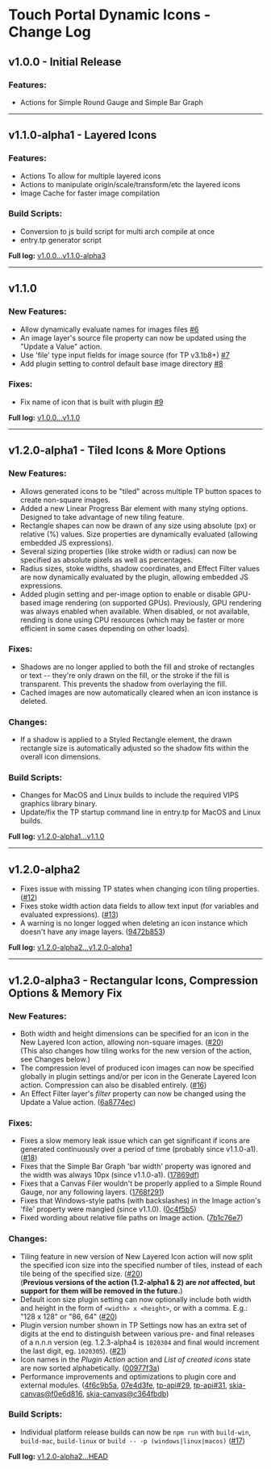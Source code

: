 
# Touch Portal Dynamic Icons - Change Log

## v1.0.0 - Initial Release
### Features:
- Actions for Simple Round Gauge and Simple Bar Graph

---
## v1.1.0-alpha1 - Layered Icons

### Features:
- Actions To allow for multiple layered icons
- Actions to manipulate origin/scale/transform/etc the layered icons
- Image Cache for faster image compilation
### Build Scripts:
- Conversion to js build script for multi arch compile at once
- entry.tp generator script

**Full log:** [v1.0.0...v1.1.0-alpha3](https://github.com/spdermn02/TouchPortal-Dynamic-Icons/compare/v1.0.0...v1.1.0-alpha3)

---
## v1.1.0
### New Features:
- Allow dynamically evaluate names for images files [#6](https://github.com/spdermn02/TouchPortal-Dynamic-Icons/pull/6)
- An image layer's source file property can now be updated using the "Update a Value" action.
- Use 'file' type input fields for image source (for TP v3.1b8+) [#7](https://github.com/spdermn02/TouchPortal-Dynamic-Icons/pull/7)
- Add plugin setting to control default base image directory [#8](https://github.com/spdermn02/TouchPortal-Dynamic-Icons/pull/8)
### Fixes:
- Fix name of icon that is built with plugin [#9](https://github.com/spdermn02/TouchPortal-Dynamic-Icons/pull/9)

**Full log:** [v1.0.0...v1.1.0](https://github.com/spdermn02/TouchPortal-Dynamic-Icons/compare/v1.0.0...v1.1.0)

---
## v1.2.0-alpha1 - Tiled Icons & More Options
### New Features:
- Allows generated icons to be "tiled" across multiple TP button spaces to create non-square images.
- Added a new Linear Progress Bar element with many stylng options. Designed to take advantage of new tiling feature.
- Rectangle shapes can now be drawn of any size using absolute (px) or relative (%) values. Size properties are dynamically evaluated (allowing embedded JS expressions).
- Several sizing properties (like stroke width or radius) can now be specified as absolute pixels as well as percentages.
- Radius sizes, stoke widths, shadow coordinates, and Effect Filter values are now dynamically evaluated by the plugin, allowing embedded JS expressions.
- Added plugin setting and per-image option to enable or disable GPU-based image rendering (on supported GPUs). Previously, GPU rendering was always enabled when available.
  When disabled, or not available, rending is done using CPU resources (which may be faster or more efficient in some cases depending on other loads).

### Fixes:
- Shadows are no longer applied to both the fill and stroke of rectangles or text -- they're only drawn on the fill, or the stroke if the fill is transparent.
  This prevents the shadow from overlaying the fill.
- Cached images are now automatically cleared when an icon instance is deleted.

### Changes:
- If a shadow is applied to a Styled Rectangle element, the drawn rectangle size is automatically adjusted so the shadow fits within the overall icon dimensions.

### Build Scripts:
- Changes for MacOS and Linux builds to include the required VIPS graphics library binary.
- Update/fix the TP startup command line in entry.tp for MacOS and Linux builds.

**Full log:** [v1.2.0-alpha1...v1.1.0](https://github.com/spdermn02/TouchPortal-Dynamic-Icons/compare/v1.1.0...v1.2.0-alpha1)

---
## v1.2.0-alpha2
- Fixes issue with missing TP states when changing icon tiling properties.
  ([#12](https://github.com/spdermn02/TouchPortal-Dynamic-Icons/pull/12))
- Fixes stoke width action data fields to allow text input (for variables and evaluated expressions).
  ([#13](https://github.com/spdermn02/TouchPortal-Dynamic-Icons/pull/13))
- A warning is no longer logged when deleting an icon instance which doesn't have any image layers.
  ([9472b853](https://github.com/spdermn02/TouchPortal-Dynamic-Icons/commit/9472b8537ec42d30b373a074fe357a9f61a22a2c))

**Full log:** [v1.2.0-alpha2...v1.2.0-alpha1](https://github.com/spdermn02/TouchPortal-Dynamic-Icons/compare/v1.2.0-alpha1...v1.2.0-alpha2)

---
## v1.2.0-alpha3 - Rectangular Icons, Compression Options & Memory Fix
### New Features:
- Both width and height dimensions can be specified for an icon in the New Layered Icon action, allowing non-square images.
  ([#20](https://github.com/spdermn02/TouchPortal-Dynamic-Icons/pull/20))<br/>
  (This also changes how tiling works for the new version of the action, see Changes below.)
- The compression level of produced icon images can now be specified globally in plugin settings and/or per icon in the Generate Layered Icon action. Compression can also be disabled entirely. ([#16](https://github.com/spdermn02/TouchPortal-Dynamic-Icons/pull/16))
- An Effect Filter layer's _filter_ property can now be changed using the Update a Value action. ([6a8774ec](https://github.com/spdermn02/TouchPortal-Dynamic-Icons/commit/6a8774ec16d0379661aa71617d08f3959e48aafb))

### Fixes:
- Fixes a slow memory leak issue which can get significant if icons are generated continuously over a period of time (probably since v1.1.0-a1).
  ([#18](https://github.com/spdermn02/TouchPortal-Dynamic-Icons/issues/18))
- Fixes that the Simple Bar Graph 'bar width' property was ignored and the width was always 10px (since v1.1.0-a1).
  ([17869df](https://github.com/spdermn02/TouchPortal-Dynamic-Icons/commit/17869df7f3d338941aa0bd70e963637f1e7fe310))
- Fixes that a Canvas Filer wouldn't be properly applied to a Simple Round Gauge, nor any following layers.
  ([1768f291](https://github.com/spdermn02/TouchPortal-Dynamic-Icons/commit/1768f291d896e1154db6c6e50e4ce207844dfde6))
- Fixes that Windows-style paths (with backslashes) in the Image action's 'file' property were mangled (since v1.1.0).
  ([0c4f5b5](https://github.com/spdermn02/TouchPortal-Dynamic-Icons/commit/0c4f5b5d9ccbabb99c5e834e27ca238854eb736a))
- Fixed wording about relative file paths on Image action.
  ([7b1c76e7](https://github.com/spdermn02/TouchPortal-Dynamic-Icons/commit/7b1c76e7389a73c6ba1c6e9cf265f07622e0cafe))

### Changes:
- Tiling feature in new version of New Layered Icon action will now split the specified icon size into the specified number of tiles,
  instead of each tile being of the specified size.
  ([#20](https://github.com/spdermn02/TouchPortal-Dynamic-Icons/pull/20))<br />
  (**Previous versions of the action (1.2-alpha1 & 2) are _not_ affected, but support for them will be removed in the future.**)
- Default icon size plugin setting can now optionally include both width and height in the form of `<width> x <height>`, or with a comma. E.g.: "128 x 128" or "86, 64"
  ([#20](https://github.com/spdermn02/TouchPortal-Dynamic-Icons/pull/20))
- Plugin version number shown in TP Settings now has an extra set of digits at the end to distinguish between various pre- and final releases of a n.n.n version
  (eg. 1.2.3-alpha4 is `1020304` and final would increment the last digit, eg. `1020305`).
  ([#21](https://github.com/spdermn02/TouchPortal-Dynamic-Icons/pull/21))
- Icon names in the _Plugin Action_ action and _List of created icons_ state are now sorted alphabetically.
  ([00977f3a](https://github.com/spdermn02/TouchPortal-Dynamic-Icons/commit/00977f3a8904a68d4a378d8a91a7248919b9bf3d))
- Performance improvements and optimizations to plugin core and external modules.
  ([4f6c9b5a](https://github.com/spdermn02/TouchPortal-Dynamic-Icons/commit/4f6c9b5abb73b96fffbcd630bc25f84413ee044d),
  [07e4d3fe](https://github.com/spdermn02/TouchPortal-Dynamic-Icons/commit/07e4d3feceaa2f30811b6129b8c8ce0fd770ea5d),
  [tp-api#29](https://github.com/spdermn02/touchportal-node-api/pull/29),
  [tp-api#31](https://github.com/spdermn02/touchportal-node-api/pull/31),
  [skia-canvas@f0e6d816](https://github.com/mpaperno/skia-canvas/commit/f0e6d816fd4770e313ed29c284e773eb947d7600),
  [skia-canvas@c364fbdb](https://github.com/mpaperno/skia-canvas/commit/c364fbdb5d109187b9aa8bf0676497a2c64a4b90))

### Build Scripts:
- Individual platform release builds can now be `npm run` with  `build-win`, `build-mac`, `build-linux` or `build -- -p (windows|linux|macos)`
  ([#17](https://github.com/spdermn02/TouchPortal-Dynamic-Icons/pull/17))

**Full log:** [v1.2.0-alpha2...HEAD](https://github.com/spdermn02/TouchPortal-Dynamic-Icons/compare/v1.2.0-alpha2...HEAD)
